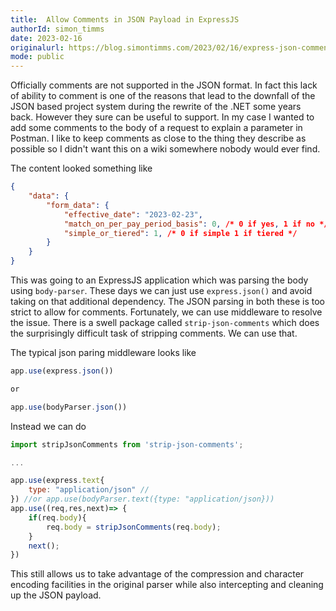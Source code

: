 ```yaml
---
title:  Allow Comments in JSON Payload in ExpressJS
authorId: simon_timms
date: 2023-02-16
originalurl: https://blog.simontimms.com/2023/02/16/express-json-comments
mode: public
---
```




Officially comments are not supported in the JSON format. In fact this lack of ability to comment is one of the reasons that lead to the downfall of the JSON based project system during the rewrite of the .NET some years back. However they sure can be useful to support. In my case I wanted to add some comments to the body of a request to explain a parameter in Postman. I like to keep comments as close to the thing they describe as possible so I didn't want this on a wiki somewhere nobody would ever find. 

The content looked something like 

```json
{
    "data": {
        "form_data": {
            "effective_date": "2023-02-23",
            "match_on_per_pay_period_basis": 0, /* 0 if yes, 1 if no */
            "simple_or_tiered": 1, /* 0 if simple 1 if tiered */
        }
    }
}
```

This was going to an ExpressJS application which was parsing the body using `body-parser`. These days we can just use `express.json()` and avoid taking on that additional dependency. The JSON parsing in both these is too strict to allow for comments. Fortunately, we can use middleware to resolve the issue. There is a swell package called `strip-json-comments` which does the surprisingly difficult task of stripping comments. We can use that. 

The typical json paring middleware looks like

```javascript
app.use(express.json())

or 

app.use(bodyParser.json())
```

Instead we can do 

```javascript
import stripJsonComments from 'strip-json-comments';

...

app.use(express.text{
    type: "application/json" // 
}) //or app.use(bodyParser.text({type: "application/json}))
app.use((req,res,next)=> {
    if(req.body){
        req.body = stripJsonComments(req.body);
    }
    next();
})
```

This still allows us to take advantage of the compression and character encoding facilities in the original parser while also intercepting and cleaning up the JSON payload.